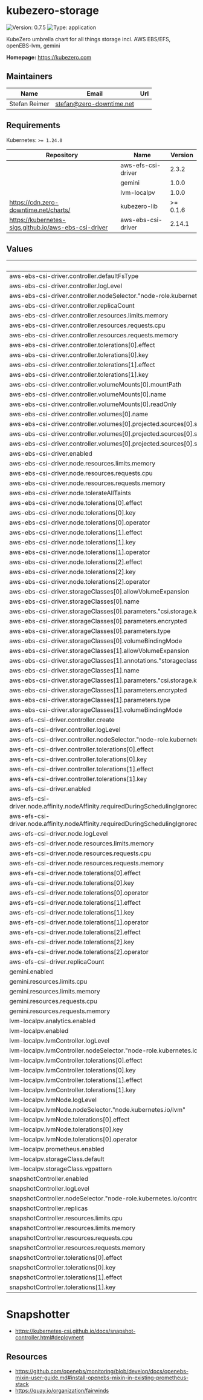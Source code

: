 # kubezero-storage

![Version: 0.7.5](https://img.shields.io/badge/Version-0.7.5-informational?style=flat-square) ![Type: application](https://img.shields.io/badge/Type-application-informational?style=flat-square)

KubeZero umbrella chart for all things storage incl. AWS EBS/EFS, openEBS-lvm, gemini

**Homepage:** <https://kubezero.com>

## Maintainers

| Name | Email | Url |
| ---- | ------ | --- |
| Stefan Reimer | <stefan@zero-downtime.net> |  |

## Requirements

Kubernetes: `>= 1.24.0`

| Repository | Name | Version |
|------------|------|---------|
|  | aws-efs-csi-driver | 2.3.2 |
|  | gemini | 1.0.0 |
|  | lvm-localpv | 1.0.0 |
| https://cdn.zero-downtime.net/charts/ | kubezero-lib | >= 0.1.6 |
| https://kubernetes-sigs.github.io/aws-ebs-csi-driver | aws-ebs-csi-driver | 2.14.1 |

## Values

| Key | Type | Default | Description |
|-----|------|---------|-------------|
| aws-ebs-csi-driver.controller.defaultFsType | string | `"xfs"` |  |
| aws-ebs-csi-driver.controller.logLevel | int | `2` |  |
| aws-ebs-csi-driver.controller.nodeSelector."node-role.kubernetes.io/control-plane" | string | `""` |  |
| aws-ebs-csi-driver.controller.replicaCount | int | `1` |  |
| aws-ebs-csi-driver.controller.resources.limits.memory | string | `"40Mi"` |  |
| aws-ebs-csi-driver.controller.resources.requests.cpu | string | `"10m"` |  |
| aws-ebs-csi-driver.controller.resources.requests.memory | string | `"24Mi"` |  |
| aws-ebs-csi-driver.controller.tolerations[0].effect | string | `"NoSchedule"` |  |
| aws-ebs-csi-driver.controller.tolerations[0].key | string | `"node-role.kubernetes.io/master"` |  |
| aws-ebs-csi-driver.controller.tolerations[1].effect | string | `"NoSchedule"` |  |
| aws-ebs-csi-driver.controller.tolerations[1].key | string | `"node-role.kubernetes.io/control-plane"` |  |
| aws-ebs-csi-driver.controller.volumeMounts[0].mountPath | string | `"/var/run/secrets/sts.amazonaws.com/serviceaccount/"` |  |
| aws-ebs-csi-driver.controller.volumeMounts[0].name | string | `"aws-token"` |  |
| aws-ebs-csi-driver.controller.volumeMounts[0].readOnly | bool | `true` |  |
| aws-ebs-csi-driver.controller.volumes[0].name | string | `"aws-token"` |  |
| aws-ebs-csi-driver.controller.volumes[0].projected.sources[0].serviceAccountToken.audience | string | `"sts.amazonaws.com"` |  |
| aws-ebs-csi-driver.controller.volumes[0].projected.sources[0].serviceAccountToken.expirationSeconds | int | `86400` |  |
| aws-ebs-csi-driver.controller.volumes[0].projected.sources[0].serviceAccountToken.path | string | `"token"` |  |
| aws-ebs-csi-driver.enabled | bool | `false` |  |
| aws-ebs-csi-driver.node.resources.limits.memory | string | `"32Mi"` |  |
| aws-ebs-csi-driver.node.resources.requests.cpu | string | `"10m"` |  |
| aws-ebs-csi-driver.node.resources.requests.memory | string | `"16Mi"` |  |
| aws-ebs-csi-driver.node.tolerateAllTaints | bool | `false` |  |
| aws-ebs-csi-driver.node.tolerations[0].effect | string | `"NoSchedule"` |  |
| aws-ebs-csi-driver.node.tolerations[0].key | string | `"kubezero-workergroup"` |  |
| aws-ebs-csi-driver.node.tolerations[0].operator | string | `"Exists"` |  |
| aws-ebs-csi-driver.node.tolerations[1].effect | string | `"NoSchedule"` |  |
| aws-ebs-csi-driver.node.tolerations[1].key | string | `"nvidia.com/gpu"` |  |
| aws-ebs-csi-driver.node.tolerations[1].operator | string | `"Exists"` |  |
| aws-ebs-csi-driver.node.tolerations[2].effect | string | `"NoSchedule"` |  |
| aws-ebs-csi-driver.node.tolerations[2].key | string | `"aws.amazon.com/neuron"` |  |
| aws-ebs-csi-driver.node.tolerations[2].operator | string | `"Exists"` |  |
| aws-ebs-csi-driver.storageClasses[0].allowVolumeExpansion | bool | `true` |  |
| aws-ebs-csi-driver.storageClasses[0].name | string | `"ebs-sc-gp2-xfs"` |  |
| aws-ebs-csi-driver.storageClasses[0].parameters."csi.storage.k8s.io/fstype" | string | `"xfs"` |  |
| aws-ebs-csi-driver.storageClasses[0].parameters.encrypted | string | `"true"` |  |
| aws-ebs-csi-driver.storageClasses[0].parameters.type | string | `"gp2"` |  |
| aws-ebs-csi-driver.storageClasses[0].volumeBindingMode | string | `"WaitForFirstConsumer"` |  |
| aws-ebs-csi-driver.storageClasses[1].allowVolumeExpansion | bool | `true` |  |
| aws-ebs-csi-driver.storageClasses[1].annotations."storageclass.kubernetes.io/is-default-class" | string | `"true"` |  |
| aws-ebs-csi-driver.storageClasses[1].name | string | `"ebs-sc-gp3-xfs"` |  |
| aws-ebs-csi-driver.storageClasses[1].parameters."csi.storage.k8s.io/fstype" | string | `"xfs"` |  |
| aws-ebs-csi-driver.storageClasses[1].parameters.encrypted | string | `"true"` |  |
| aws-ebs-csi-driver.storageClasses[1].parameters.type | string | `"gp3"` |  |
| aws-ebs-csi-driver.storageClasses[1].volumeBindingMode | string | `"WaitForFirstConsumer"` |  |
| aws-efs-csi-driver.controller.create | bool | `true` |  |
| aws-efs-csi-driver.controller.logLevel | int | `2` |  |
| aws-efs-csi-driver.controller.nodeSelector."node-role.kubernetes.io/control-plane" | string | `""` |  |
| aws-efs-csi-driver.controller.tolerations[0].effect | string | `"NoSchedule"` |  |
| aws-efs-csi-driver.controller.tolerations[0].key | string | `"node-role.kubernetes.io/master"` |  |
| aws-efs-csi-driver.controller.tolerations[1].effect | string | `"NoSchedule"` |  |
| aws-efs-csi-driver.controller.tolerations[1].key | string | `"node-role.kubernetes.io/control-plane"` |  |
| aws-efs-csi-driver.enabled | bool | `false` |  |
| aws-efs-csi-driver.node.affinity.nodeAffinity.requiredDuringSchedulingIgnoredDuringExecution.nodeSelectorTerms[0].matchExpressions[0].key | string | `"node.kubernetes.io/csi.efs.fs"` |  |
| aws-efs-csi-driver.node.affinity.nodeAffinity.requiredDuringSchedulingIgnoredDuringExecution.nodeSelectorTerms[0].matchExpressions[0].operator | string | `"Exists"` |  |
| aws-efs-csi-driver.node.logLevel | int | `2` |  |
| aws-efs-csi-driver.node.resources.limits.memory | string | `"128Mi"` |  |
| aws-efs-csi-driver.node.resources.requests.cpu | string | `"20m"` |  |
| aws-efs-csi-driver.node.resources.requests.memory | string | `"64Mi"` |  |
| aws-efs-csi-driver.node.tolerations[0].effect | string | `"NoSchedule"` |  |
| aws-efs-csi-driver.node.tolerations[0].key | string | `"kubezero-workergroup"` |  |
| aws-efs-csi-driver.node.tolerations[0].operator | string | `"Exists"` |  |
| aws-efs-csi-driver.node.tolerations[1].effect | string | `"NoSchedule"` |  |
| aws-efs-csi-driver.node.tolerations[1].key | string | `"nvidia.com/gpu"` |  |
| aws-efs-csi-driver.node.tolerations[1].operator | string | `"Exists"` |  |
| aws-efs-csi-driver.node.tolerations[2].effect | string | `"NoSchedule"` |  |
| aws-efs-csi-driver.node.tolerations[2].key | string | `"aws.amazon.com/neuron"` |  |
| aws-efs-csi-driver.node.tolerations[2].operator | string | `"Exists"` |  |
| aws-efs-csi-driver.replicaCount | int | `1` |  |
| gemini.enabled | bool | `false` |  |
| gemini.resources.limits.cpu | string | `"400m"` |  |
| gemini.resources.limits.memory | string | `"128Mi"` |  |
| gemini.resources.requests.cpu | string | `"20m"` |  |
| gemini.resources.requests.memory | string | `"32Mi"` |  |
| lvm-localpv.analytics.enabled | bool | `false` |  |
| lvm-localpv.enabled | bool | `false` |  |
| lvm-localpv.lvmController.logLevel | int | `2` |  |
| lvm-localpv.lvmController.nodeSelector."node-role.kubernetes.io/control-plane" | string | `""` |  |
| lvm-localpv.lvmController.tolerations[0].effect | string | `"NoSchedule"` |  |
| lvm-localpv.lvmController.tolerations[0].key | string | `"node-role.kubernetes.io/master"` |  |
| lvm-localpv.lvmController.tolerations[1].effect | string | `"NoSchedule"` |  |
| lvm-localpv.lvmController.tolerations[1].key | string | `"node-role.kubernetes.io/control-plane"` |  |
| lvm-localpv.lvmNode.logLevel | int | `2` |  |
| lvm-localpv.lvmNode.nodeSelector."node.kubernetes.io/lvm" | string | `"openebs"` |  |
| lvm-localpv.lvmNode.tolerations[0].effect | string | `"NoSchedule"` |  |
| lvm-localpv.lvmNode.tolerations[0].key | string | `"kubezero-workergroup"` |  |
| lvm-localpv.lvmNode.tolerations[0].operator | string | `"Exists"` |  |
| lvm-localpv.prometheus.enabled | bool | `false` |  |
| lvm-localpv.storageClass.default | bool | `false` |  |
| lvm-localpv.storageClass.vgpattern | string | `""` |  |
| snapshotController.enabled | bool | `false` |  |
| snapshotController.logLevel | int | `2` |  |
| snapshotController.nodeSelector."node-role.kubernetes.io/control-plane" | string | `""` |  |
| snapshotController.replicas | int | `1` |  |
| snapshotController.resources.limits.cpu | string | `"100m"` |  |
| snapshotController.resources.limits.memory | string | `"64Mi"` |  |
| snapshotController.resources.requests.cpu | string | `"20m"` |  |
| snapshotController.resources.requests.memory | string | `"16Mi"` |  |
| snapshotController.tolerations[0].effect | string | `"NoSchedule"` |  |
| snapshotController.tolerations[0].key | string | `"node-role.kubernetes.io/master"` |  |
| snapshotController.tolerations[1].effect | string | `"NoSchedule"` |  |
| snapshotController.tolerations[1].key | string | `"node-role.kubernetes.io/control-plane"` |  |

# Snapshotter
- https://kubernetes-csi.github.io/docs/snapshot-controller.html#deployment

## Resources
- https://github.com/openebs/monitoring/blob/develop/docs/openebs-mixin-user-guide.md#install-openebs-mixin-in-existing-prometheus-stack
- https://quay.io/organization/fairwinds
